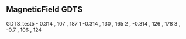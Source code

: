 ## MagneticField GDTS 

GDTS_test5            - 0.314 , 107 , 187
            1        -0.314 , 130 , 165
            2 ,      -0.314 , 126 , 178
            3 ,       -0.7 , 106 , 124